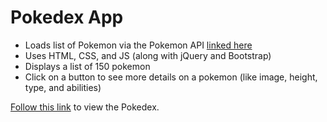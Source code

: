 # Pokedex App

- Loads list of Pokemon via the Pokemon API [linked here](https://pokeapi.co/api/v2/pokemon/?limit=150)
- Uses HTML, CSS, and JS (along with jQuery and Bootstrap)
- Displays a list of 150 pokemon
- Click on a button to see more details on a pokemon (like image, height, type, and abilities)

[Follow this link](https://allieocarlisle.github.io/simple-js-app/) to view the Pokedex.